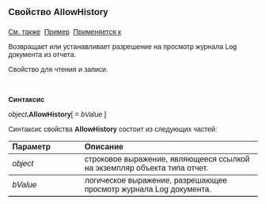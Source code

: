 <html>
<head>
<title>Отчет\AllowHistory</title>
</head>

<body>

<p><font size="4" face="Arial"><strong>Свойство AllowHistory<br>
<br>
</strong></font><font face="Arial"><a href="../AsRepViewer.html">См. 
также</a>&nbsp; <u>Пример</u>&nbsp; <a href="../AsRepViewer.html">Применяется к</a></font></p>

<p><font face="Arial">Возвращает или устанавливает разрешение на 
просмотр журнала Log документа из отчета.</font></p>

<p><font face="Arial">Свойство для чтения и записи.</font></p>

<p>&nbsp;</p>

<p class="label"><font face="Arial"><b>Синтаксис</b></font></p>

<p><font face="Arial"><em>object</em><strong>.AllowHistory</strong>[<em> 
= bValue</em>
]</font></p>

<p><font face="Arial">Синтаксис свойства <strong>AllowHistory </strong>
состоит из следующих частей:</font></p>

<table border="1" cellPadding="5" cols="2" frame="below" rules="rows">
<TBODY>
  <tr vAlign="top">
    <td class="label" width="29%"><font face="Arial"><b>Параметр</b></font></td>
    <td class="label" width="71%"><font face="Arial"><strong>Описание</strong></font></td>
  </tr>
  <tr>
    <td width="29%"><font face="Arial"><em>object</em></font></td>
    <td width="71%"><font face="Arial">строковое выражение, являющееся 
	ссылкой на экземпляр объекта типа отчет.</font></td>
  </tr>
  <tr>
    <td width="29%"><font face="Arial"><em>bValue</em></font></td>
    <td width="71%"><font face="Arial">логическое выражение, 
	разрешающее просмотр журнала Log документа.</font></td>
  </tr>
</TBODY>
</table>
</body>
</html>
